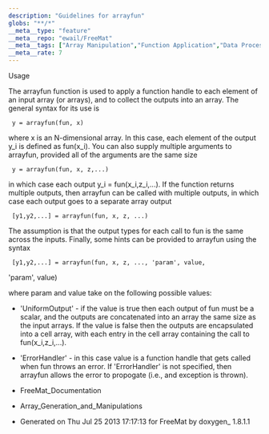 ```yaml
---
description: "Guidelines for arrayfun"
globs: "**/*"
__meta__type: "feature"
__meta__repo: "ewail/FreeMat"
__meta__tags: ["Array Manipulation","Function Application","Data Processing","Error Handling","N-dimensional Arrays"]
__meta__rate: 7
---
```


 Usage

The arrayfun function is used to apply a function handle to
each element of an input array (or arrays), and to collect
the outputs into an array. The general syntax for its use is

     y = arrayfun(fun, x)

where x is an N-dimensional array. In this case, each
element of the output y_i is defined as fun(x_i). You can
also supply multiple arguments to arrayfun, provided all of
the arguments are the same size

     y = arrayfun(fun, x, z,...)

in which case each output y_i = fun(x_i,z_i,...).
If the function returns multiple outputs, then arrayfun can
be called with multiple outputs, in which case each output
goes to a separate array output

     [y1,y2,...] = arrayfun(fun, x, z, ...)

The assumption is that the output types for each call to fun
is the same across the inputs.
Finally, some hints can be provided to arrayfun using the
syntax

     [y1,y2,...] = arrayfun(fun, x, z, ..., 'param', value,
  'param', value)

where param and value take on the following possible values:

* 'UniformOutput' - if the value is true then each output of
  fun must be a scalar, and the outputs are concatenated
  into an array the same size as the input arrays. If the
  value is false then the outputs are encapsulated into a
  cell array, with each entry in the cell array containing
  the call to fun(x_i,z_i,...).
* 'ErrorHandler' - in this case value is a function handle
  that gets called when fun throws an error. If
  'ErrorHandler' is not specified, then arrayfun allows the
  error to propogate (i.e., and exception is thrown).


* FreeMat_Documentation
* Array_Generation_and_Manipulations
* Generated on Thu Jul 25 2013 17:17:13 for FreeMat by
  doxygen_ 1.8.1.1

